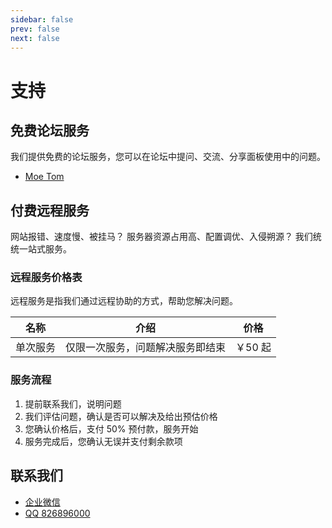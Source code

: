 ```yaml
---
sidebar: false
prev: false
next: false
---
```


# 支持

## 免费论坛服务

我们提供免费的论坛服务，您可以在论坛中提问、交流、分享面板使用中的问题。

- [Moe Tom](https://tom.moe)

## 付费远程服务

网站报错、速度慢、被挂马？ 服务器资源占用高、配置调优、入侵朔源？ 我们统统一站式服务。

### 远程服务价格表

远程服务是指我们通过远程协助的方式，帮助您解决问题。

| 名称   | 介绍               | 价格    |
| ---- | ---------------- | ----- |
| 单次服务 | 仅限一次服务，问题解决服务即结束 | ￥50 起 |

### 服务流程

1. 提前联系我们，说明问题
2. 我们评估问题，确认是否可以解决及给出预估价格
3. 您确认价格后，支付 50% 预付款，服务开始
4. 服务完成后，您确认无误并支付剩余款项

## 联系我们

- [企业微信](https://work.weixin.qq.com/kfid/kfc20ea8e38b5a4e73a)
- [QQ 826896000](https://wpa.qq.com/msgrd?v=3&uin=826896000&site=qq&menu=yes)
